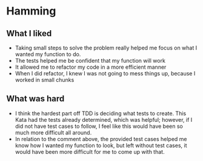 # Hamming

## What I liked
* Taking small steps to solve the problem really helped me focus on what I wanted my function to do.
* The tests helped me be confident that my function will work
* It allowed me to refactor my code in a more efficient manner
* When I did refactor, I knew I was not going to mess things up, because I worked in small chunks

## What was hard
* I think the hardest part off TDD is deciding what tests to create. This Kata had the tests already determined, which was helpful; however, if I did not have test cases to follow, I feel like this would have been so much more difficult all around.
* In relation to the comment above, the provided test cases helped me know how I wanted my function to look, but left without test cases, it would have been more difficult for me to come up with that.
